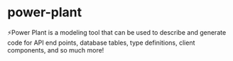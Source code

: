 # power-plant
⚡Power Plant is a modeling tool that can be used to describe and generate code for API end points, database tables, type definitions, client components, and so much more!
